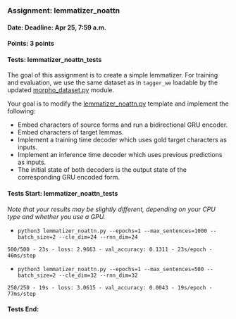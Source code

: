 ### Assignment: lemmatizer_noattn
#### Date: Deadline: Apr 25, 7:59 a.m.
#### Points: 3 points
#### Tests: lemmatizer_noattn_tests

The goal of this assignment is to create a simple lemmatizer. For training
and evaluation, we use the same dataset as in `tagger_we` loadable by the
updated [morpho_dataset.py](https://github.com/ufal/npfl114/tree/past-2122/labs/09/morpho_dataset.py)
module.

Your goal is to modify the
[lemmatizer_noattn.py](https://github.com/ufal/npfl114/tree/past-2122/labs/09/lemmatizer_noattn.py)
template and implement the following:
- Embed characters of source forms and run a bidirectional GRU encoder.
- Embed characters of target lemmas.
- Implement a training time decoder which uses gold target characters as inputs.
- Implement an inference time decoder which uses previous predictions as inputs.
- The initial state of both decoders is the output state of the corresponding
  GRU encoded form.

#### Tests Start: lemmatizer_noattn_tests
_Note that your results may be slightly different, depending on your CPU type and whether you use a GPU._
- `python3 lemmatizer_noattn.py --epochs=1 --max_sentences=1000 --batch_size=2 --cle_dim=24 --rnn_dim=24`
```
500/500 - 23s - loss: 2.9663 - val_accuracy: 0.1311 - 23s/epoch - 46ms/step
```
- `python3 lemmatizer_noattn.py --epochs=1 --max_sentences=500 --batch_size=2 --cle_dim=32 --rnn_dim=32`
```
250/250 - 19s - loss: 3.0615 - val_accuracy: 0.0043 - 19s/epoch - 77ms/step
```
#### Tests End:
